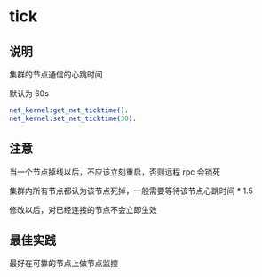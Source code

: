 # tick

## 说明

集群的节点通信的心跳时间

默认为 60s

```erlang
net_kernel:get_net_ticktime().
net_kernel:set_net_ticktime(30).
```

## 注意

当一个节点掉线以后，不应该立刻重启，否则远程 rpc 会锁死

集群内所有节点都认为该节点死掉，一般需要等待该节点心跳时间 \* 1.5

修改以后，对已经连接的节点不会立即生效

## 最佳实践

最好在可靠的节点上做节点监控

